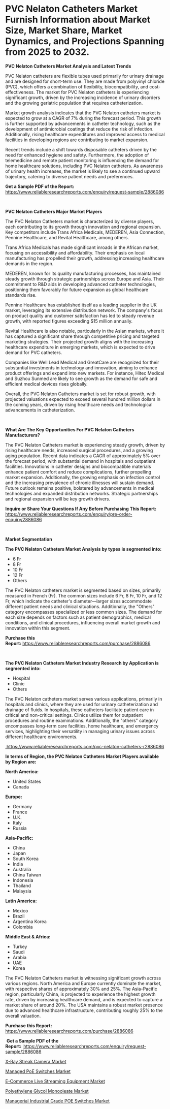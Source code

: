 <p><h1>PVC Nelaton Catheters Market Furnish Information about Market Size, Market Share, Market Dynamics, and Projections Spanning from 2025 to 2032.</h1></p><p><strong>PVC Nelaton Catheters Market Analysis and Latest Trends</strong></p>
<p><p>PVC Nelaton catheters are flexible tubes used primarily for urinary drainage and are designed for short-term use. They are made from polyvinyl chloride (PVC), which offers a combination of flexibility, biocompatibility, and cost-effectiveness. The market for PVC Nelaton catheters is experiencing significant growth, driven by the increasing incidence of urinary disorders and the growing geriatric population that requires catheterization.</p><p>Market growth analysis indicates that the PVC Nelaton catheters market is expected to grow at a CAGR of 7% during the forecast period. This growth is further supported by advancements in catheter technology, such as the development of antimicrobial coatings that reduce the risk of infection. Additionally, rising healthcare expenditures and improved access to medical facilities in developing regions are contributing to market expansion. </p><p>Recent trends include a shift towards disposable catheters driven by the need for enhanced hygiene and safety. Furthermore, the adoption of telemedicine and remote patient monitoring is influencing the demand for home healthcare solutions, including PVC Nelaton catheters. As awareness of urinary health increases, the market is likely to see a continued upward trajectory, catering to diverse patient needs and preferences.</p></p>
<p><strong>Get a Sample PDF of the Report:&nbsp;</strong> <a href="https://www.reliableresearchreports.com/enquiry/request-sample/2886086?utm_campaign=116&utm_medium=2&utm_source=Github&utm_content=ia&utm_term=13032025&utm_id=pvc-nelaton-catheters">https://www.reliableresearchreports.com/enquiry/request-sample/2886086</a></p>
<p>&nbsp;</p>
<p><strong>PVC Nelaton Catheters Major Market Players</strong></p>
<p><p>The PVC Nelaton Catheters market is characterized by diverse players, each contributing to its growth through innovation and regional expansion. Key competitors include Trans Africa Medicals, MEDEREN, Asia Connection, Pennine Healthcare, and Revital Healthcare, among others.</p><p>Trans Africa Medicals has made significant inroads in the African market, focusing on accessibility and affordability. Their emphasis on local manufacturing has propelled their growth, addressing increasing healthcare demands in the region.</p><p>MEDEREN, known for its quality manufacturing processes, has maintained steady growth through strategic partnerships across Europe and Asia. Their commitment to R&D aids in developing advanced catheter technologies, positioning them favorably for future expansion as global healthcare standards rise.</p><p>Pennine Healthcare has established itself as a leading supplier in the UK market, leveraging its extensive distribution network. The company's focus on product quality and customer satisfaction has led to steady revenue growth, with reported figures exceeding $15 million annually.</p><p>Revital Healthcare is also notable, particularly in the Asian markets, where it has captured a significant share through competitive pricing and targeted marketing strategies. Their projected growth aligns with the increasing healthcare expenditure in emerging markets, which is expected to drive demand for PVC catheters.</p><p>Companies like Well Lead Medical and GreatCare are recognized for their substantial investments in technology and innovation, aiming to enhance product offerings and expand into new markets. For instance, Hitec Medical and Suzhou Sunmed are likely to see growth as the demand for safe and efficient medical devices rises globally.</p><p>Overall, the PVC Nelaton Catheters market is set for robust growth, with projected valuations expected to exceed several hundred million dollars in the coming years, driven by rising healthcare needs and technological advancements in catheterization.</p></p>
<p>&nbsp;</p>
<p><strong>What Are The Key Opportunities For PVC Nelaton Catheters Manufacturers?</strong></p>
<p><p>The PVC Nelaton Catheters market is experiencing steady growth, driven by rising healthcare needs, increased surgical procedures, and a growing aging population. Recent data indicates a CAGR of approximately 5% over the forecast period, with substantial demand in hospitals and outpatient facilities. Innovations in catheter designs and biocompatible materials enhance patient comfort and reduce complications, further propelling market expansion. Additionally, the growing emphasis on infection control and the increasing prevalence of chronic illnesses will sustain demand. Future outlook remains positive, bolstered by advancements in medical technologies and expanded distribution networks. Strategic partnerships and regional expansion will be key growth drivers.</p></p>
<p><strong>Inquire or Share Your Questions If Any Before Purchasing This Report:</strong> <a href="https://www.reliableresearchreports.com/enquiry/pre-order-enquiry/2886086?utm_campaign=116&utm_medium=2&utm_source=Github&utm_content=ia&utm_term=13032025&utm_id=pvc-nelaton-catheters">https://www.reliableresearchreports.com/enquiry/pre-order-enquiry/2886086</a></p>
<p>&nbsp;</p>
<p><strong>Market Segmentation</strong></p>
<p><strong>The PVC Nelaton Catheters Market Analysis by types is segmented into:</strong></p>
<p><ul><li> 6 Fr</li><li>8 Fr</li><li>10 Fr</li><li>12 Fr</li><li>Others  </li></ul></p>
<p><p>The PVC Nelaton catheters market is segmented based on sizes, primarily measured in French (Fr). The common sizes include 6 Fr, 8 Fr, 10 Fr, and 12 Fr, which indicate the catheter's diameter—larger sizes accommodate different patient needs and clinical situations. Additionally, the "Others" category encompasses specialized or less common sizes. The demand for each size depends on factors such as patient demographics, medical conditions, and clinical procedures, influencing overall market growth and innovation within this segment.</p></p>
<p><strong>Purchase this Report:&nbsp;</strong><a href="https://www.reliableresearchreports.com/purchase/2886086?utm_campaign=116&utm_medium=2&utm_source=Github&utm_content=ia&utm_term=13032025&utm_id=pvc-nelaton-catheters">https://www.reliableresearchreports.com/purchase/2886086</a></p>
<p>&nbsp;</p>
<p><strong>The PVC Nelaton Catheters Market Industry Research by Application is segmented into:</strong></p>
<p><ul><li> Hospital</li><li>Clinic</li><li>Others </li></ul></p>
<p><p>The PVC Nelaton catheters market serves various applications, primarily in hospitals and clinics, where they are used for urinary catheterization and drainage of fluids. In hospitals, these catheters facilitate patient care in critical and non-critical settings. Clinics utilize them for outpatient procedures and routine examinations. Additionally, the "others" category encompasses long-term care facilities, home healthcare, and emergency services, highlighting their versatility in managing urinary issues across different healthcare environments.</p></p>
<p><a href="https://www.reliableresearchreports.com/pvc-nelaton-catheters-r2886086?utm_campaign=116&utm_medium=2&utm_source=Github&utm_content=ia&utm_term=13032025&utm_id=pvc-nelaton-catheters">&nbsp;https://www.reliableresearchreports.com/pvc-nelaton-catheters-r2886086</a></p>
<p><strong>In terms of Region, the PVC Nelaton Catheters Market Players available by Region are:</strong></p>
<p>
    <p> <strong> North America: </strong>
        <ul>
            <li>United States</li>
            <li>Canada</li>
        </ul>
        </p> 
    <p> <strong> Europe: </strong>
        <ul>
            <li>Germany</li>
            <li>France</li>
            <li>U.K.</li>
            <li>Italy</li>
            <li>Russia</li>
        </ul>
        </p> 
    <p> <strong> Asia-Pacific: </strong>
        <ul>
            <li>China</li>
            <li>Japan</li>
            <li>South Korea</li>
            <li>India</li>
            <li>Australia</li>
            <li>China Taiwan</li>
            <li>Indonesia</li>
            <li>Thailand</li>
            <li>Malaysia</li>
        </ul>
        </p> 
    <p> <strong> Latin America: </strong>
        <ul>
            <li>Mexico</li>
            <li>Brazil</li>
            <li>Argentina Korea</li>
            <li>Colombia</li>
        </ul>
        </p> 
    <p> <strong> Middle East & Africa: </strong>
        <ul>
            <li>Turkey</li>
            <li>Saudi</li>
            <li>Arabia</li>
            <li>UAE</li>
            <li>Korea</li>
        </ul>
    </p>
    </p>
<p><p>The PVC Nelaton Catheters market is witnessing significant growth across various regions. North America and Europe currently dominate the market, with respective shares of approximately 30% and 25%. The Asia-Pacific region, particularly China, is projected to experience the highest growth rate, driven by increasing healthcare demand, and is expected to capture a market share of around 20%. The USA maintains a robust market presence due to advanced healthcare infrastructure, contributing roughly 25% to the overall valuation.</p></p>
<p><strong>Purchase this Report: </strong><a href="https://www.reliableresearchreports.com/purchase/2886086?utm_campaign=116&utm_medium=2&utm_source=Github&utm_content=ia&utm_term=13032025&utm_id=pvc-nelaton-catheters">https://www.reliableresearchreports.com/purchase/2886086</a></p>
<p>&nbsp;<strong>Get a Sample PDF of the Report:&nbsp;&nbsp;</strong><a href="https://www.reliableresearchreports.com/enquiry/request-sample/2886086?utm_campaign=116&utm_medium=2&utm_source=Github&utm_content=ia&utm_term=13032025&utm_id=pvc-nelaton-catheters">https://www.reliableresearchreports.com/enquiry/request-sample/2886086</a></p>
<p><strong></strong></p>
<p><p><a href="https://github.com/ritooesiaba/Market-Research-Report-List-1/blob/main/x-ray-streak-camera-market.md?utm_campaign=116&utm_medium=2&utm_source=Github&utm_content=ia&utm_term=13032025&utm_id=pvc-nelaton-catheters">X-Ray Streak Camera Market</a></p><p><a href="https://github.com/nkbaroga/Market-Research-Report-List-1/blob/main/managed-poe-switches-market.md?utm_campaign=116&utm_medium=2&utm_source=Github&utm_content=ia&utm_term=13032025&utm_id=pvc-nelaton-catheters">Managed PoE Switches Market</a></p><p><a href="https://github.com/sawrovpipolo/Market-Research-Report-List-1/blob/main/e-commerce-live-streaming-equipment-market.md?utm_campaign=116&utm_medium=2&utm_source=Github&utm_content=ia&utm_term=13032025&utm_id=pvc-nelaton-catheters">E-Commerce Live Streaming Equipment Market</a></p><p><a href="https://github.com/elvutedipela/Market-Research-Report-List-1/blob/main/polyethylene-glycol-monooleate-market.md?utm_campaign=116&utm_medium=2&utm_source=Github&utm_content=ia&utm_term=13032025&utm_id=pvc-nelaton-catheters">Polyethylene Glycol Monooleate Market</a></p><p><a href="https://github.com/aarajlyre/Market-Research-Report-List-1/blob/main/managerial-industrial-grade-poe-switches-market.md?utm_campaign=116&utm_medium=2&utm_source=Github&utm_content=ia&utm_term=13032025&utm_id=pvc-nelaton-catheters">Managerial Industrial Grade POE Switches Market</a></p></p>